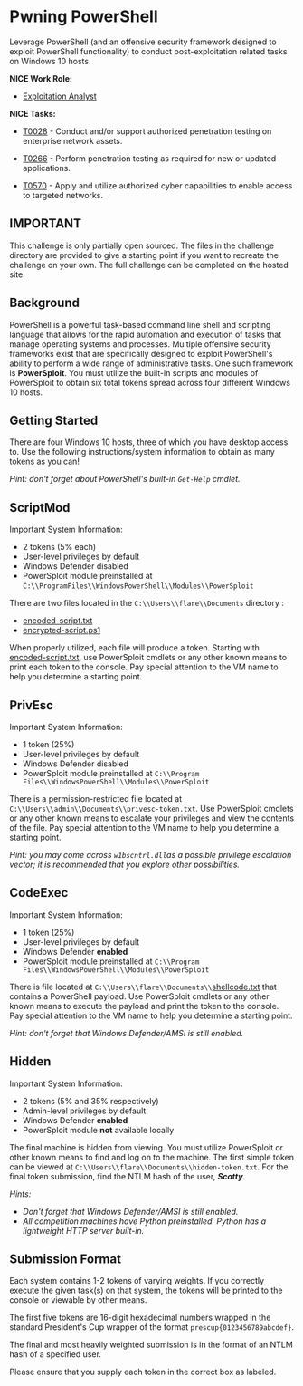 # Pwning PowerShell

Leverage PowerShell (and an offensive security framework designed to exploit PowerShell functionality) to conduct post-exploitation related tasks on Windows 10 hosts.

**NICE Work Role:** 

- [Exploitation Analyst](https://niccs.cisa.gov/workforce-development/nice-framework/workroles?name=Exploitation+Analyst&id=All)

**NICE Tasks:**

- [T0028](https://niccs.cisa.gov/workforce-development/nice-framework/tasks?id=T0028&description=All) - Conduct and/or support authorized penetration testing on enterprise network assets.

- [T0266](https://niccs.cisa.gov/workforce-development/nice-framework/tasks?id=T0266&description=All) - Perform penetration testing as required for new or updated applications.

- [T0570](https://niccs.cisa.gov/workforce-development/nice-framework/tasks?id=T0570&description=All) - Apply and utilize authorized cyber capabilities to enable access to targeted networks.  

## IMPORTANT
This challenge is only partially open sourced. The files in the challenge directory are provided to give a starting point if you want to recreate the challenge on your own. The full challenge can be completed on the hosted site.

## Background

PowerShell is a powerful task-based command line shell and scripting language that allows for the rapid automation and execution of tasks that manage operating systems and processes. Multiple offensive security frameworks exist that are specifically designed to exploit PowerShell's ability to perform a wide range of administrative tasks. One such framework is **PowerSploit**. You must utilize the built-in scripts and modules of PowerSploit to obtain six total tokens spread across four different Windows 10 hosts.

## Getting Started

There are four Windows 10 hosts, three of which you have desktop access to. Use the following instructions/system information to obtain as many tokens as you can! 

*Hint: don't forget about PowerShell's built-in `Get-Help` cmdlet.*

## ScriptMod

Important System Information:
- 2 tokens (5% each)
- User-level privileges by default
- Windows Defender disabled
- PowerSploit module preinstalled at `C:\\ProgramFiles\\WindowsPowerShell\\Modules\\PowerSploit`

There are two files located in the  `C:\\Users\\flare\\Documents` directory : 
- [encoded-script.txt](challenge/encoded-script.txt)
- [encrypted-script.ps1](challenge/encrypted-script.ps1)

When properly utilized, each file will produce a token. Starting with [encoded-script.txt](challenge/encoded-script.txt), use PowerSploit cmdlets or any other known means to print each token to the console. Pay special attention to the VM name to help you determine a starting point.

## PrivEsc

Important System Information:
- 1 token (25%)
- User-level privileges by default
- Windows Defender disabled
- PowerSploit module preinstalled at `C:\\Program Files\\WindowsPowerShell\\Modules\\PowerSploit`

There is a permission-restricted file located at `C:\\Users\\admin\\Documents\\privesc-token.txt`. Use PowerSploit cmdlets or any other known means to escalate your privileges and view the contents of the file. Pay special attention to the VM name to help you determine a starting point. 

*Hint: you may come across `w1bscntrl.dll`as a possible privilege escalation vector; it is recommended that you explore other possibilities.*

## CodeExec

Important System Information:
- 1 token (25%)
- User-level privileges by default
- Windows Defender **enabled**
- PowerSploit module preinstalled at `C:\\Program Files\\WindowsPowerShell\\Modules\\PowerSploit`

There is file located at `C:\\Users\\flare\\Documents\\`[shellcode.txt](challenge/shellcode.txt) that contains a PowerShell payload. Use PowerSploit cmdlets or any other known means to execute the payload and print the token to the console. Pay special attention to the VM name to help you determine a starting point. 

*Hint: don't forget that Windows Defender/AMSI is still enabled.*

## Hidden

Important System Information:
- 2 tokens (5% and 35% respectively)
- Admin-level privileges by default
- Windows Defender **enabled**
- PowerSploit module **not** available locally 

The final machine is hidden from viewing. You must utilize PowerSploit or other known means to find and log on to the machine. The first simple token can be viewed at `C:\\Users\\flare\\Documents\\hidden-token.txt`. For the final token submission, find the NTLM hash of the user, ***Scotty***.

*Hints:* 

- *Don't forget that Windows Defender/AMSI is still enabled.*
- *All competition machines have Python preinstalled. Python has a lightweight HTTP server built-in.*

## Submission Format

Each system contains 1-2 tokens of varying weights. If you correctly execute the given task(s) on that system, the tokens will be printed to the console or viewable by other means.

The first five tokens are 16-digit hexadecimal numbers wrapped in the standard President's Cup wrapper of the format `prescup{0123456789abcdef}`.

The final and most heavily weighted submission is in the format of an NTLM hash of a specified user.

Please ensure that you supply each token in the correct box as labeled.
